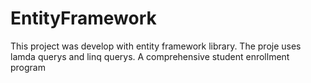 # EntityFramework
This project was develop with entity framework library.
The proje uses lamda querys and linq querys.
A comprehensive student enrollment program
